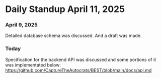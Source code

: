 # Daily Standup April 11, 2025

### April 9, 2025
Detailed database schema was discussed. And a draft was made.

### Today
Specification for the backend API was discussed and some portions of it was implementated below:
https://github.com/CaptureTheAutocrats/BEST/blob/main/docs/api.md
